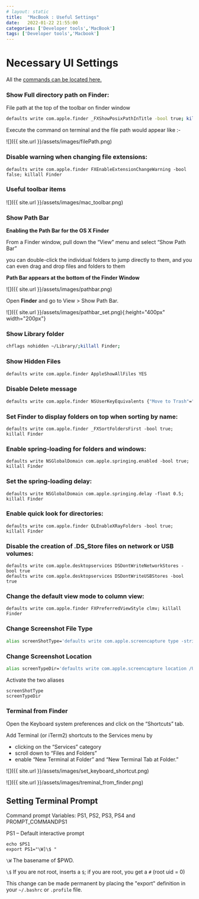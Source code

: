 ```yaml
---
# layout: static
title:  "MacBook : Useful Settings"
date:   2022-01-22 21:55:00
categories: ['Developer tools','MacBook']
tags: ['Developer tools','Macbook']
---
```


# Necessary UI Settings

All
the [commands can be located here.](https://github.com/nitinkc/SystemEnvironment/blob/master/mac/mac_defaults.sh)

### Show Full directory path on Finder:

File path at the top of the toolbar on finder window

```sh
defaults write com.apple.finder _FXShowPosixPathInTitle -bool true; killall Finder
```

Execute the command on terminal and the file path would appear like :-

![]({{ site.url }}/assets/images/filePath.png)

### Disable warning when changing file extensions:

```shell
defaults write com.apple.finder FXEnableExtensionChangeWarning -bool false; killall Finder
```

### Useful toolbar items

![]({{ site.url }}/assets/images/mac_toolbar.png)

### Show Path Bar

**Enabling the Path Bar for the OS X Finder**

From a Finder window, pull down the “View” menu and select “Show Path Bar”

you can double-click the individual folders to jump directly to them, and you
can even drag and drop files and folders to them

**Path Bar appears at the bottom of the Finder Window**

![]({{ site.url }}/assets/images/pathbar.png)

Open **Finder** and go to View > Show Path Bar.

![]({{ site.url }}/assets/images/pathbar_set.png){:height="400px" width="200px"}

### Show Library folder

```sh
chflags nohidden ~/Library/;killall Finder;
```

### Show Hidden Files

```sh
defaults write com.apple.finder AppleShowAllFiles YES
```

### Disable Delete message

```sh
defaults write com.apple.finder NSUserKeyEquivalents {"Move to Trash"="\U007F"}
```

### Set Finder to display folders on top when sorting by name:

```shell
defaults write com.apple.finder _FXSortFoldersFirst -bool true; killall Finder
```

### Enable spring-loading for folders and windows:

```shell
defaults write NSGlobalDomain com.apple.springing.enabled -bool true; killall Finder
```

### Set the spring-loading delay:

```shell
defaults write NSGlobalDomain com.apple.springing.delay -float 0.5; killall Finder
```

### Enable quick look for directories:

```shell
defaults write com.apple.finder QLEnableXRayFolders -bool true; killall Finder
```

### Disable the creation of .DS_Store files on network or USB volumes:

```shell
defaults write com.apple.desktopservices DSDontWriteNetworkStores -bool true
defaults write com.apple.desktopservices DSDontWriteUSBStores -bool true
```

### Change the default view mode to column view:

```shell
defaults write com.apple.finder FXPreferredViewStyle clmv; killall Finder
```

### Change Screenshot File Type

```sh
alias screenShotType='defaults write com.apple.screencapture type -string "png"'
```

### Change Screenshot Location

```sh
alias screenTypeDir='defaults write com.apple.screencapture location /Users/nitin/Downloads'
```

Activate the two aliases

```shell
screenShotType
screenTypeDir
```

### Terminal from Finder

Open the Keyboard system preferences and click on the “Shortcuts” tab.

Add Terminal (or iTerm2) shortcuts to the Services menu by

* clicking on the “Services” category
* scroll down to “Files and Folders”
* enable “New Terminal at Folder” and “New Terminal Tab at Folder.”

![]({{ site.url }}/assets/images/set_keyboard_shortcut.png)

![]({{ site.url }}/assets/images/treminal_from_finder.png)

## Setting Terminal Prompt

Command prompt Variables: PS1, PS2, PS3, PS4 and PROMPT_COMMANDPS1

PS1 – Default interactive prompt

```shell
echo $PS1
export PS1="\W]\$ "
```

`\W`  The basename of $PWD.

`\$`   If you are not root, inserts a `$`; if you are root, you get a `#`  (root
uid = 0)

This change can be made permanent by placing the "export" definition in your
`~/.bashrc` or `.profile` file.